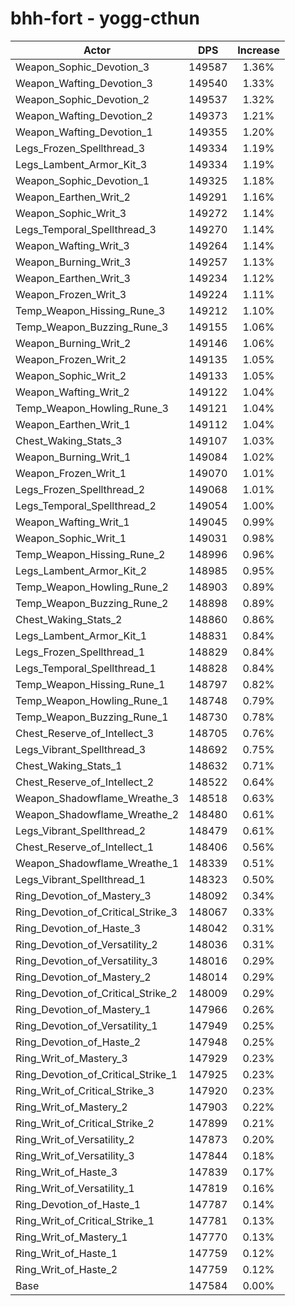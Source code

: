 # bhh-fort - yogg-cthun
| Actor | DPS | Increase |
|---|:---:|:---:|
|Weapon_Sophic_Devotion_3|149587|1.36%|
|Weapon_Wafting_Devotion_3|149540|1.33%|
|Weapon_Sophic_Devotion_2|149537|1.32%|
|Weapon_Wafting_Devotion_2|149373|1.21%|
|Weapon_Wafting_Devotion_1|149355|1.20%|
|Legs_Frozen_Spellthread_3|149334|1.19%|
|Legs_Lambent_Armor_Kit_3|149334|1.19%|
|Weapon_Sophic_Devotion_1|149325|1.18%|
|Weapon_Earthen_Writ_2|149291|1.16%|
|Weapon_Sophic_Writ_3|149272|1.14%|
|Legs_Temporal_Spellthread_3|149270|1.14%|
|Weapon_Wafting_Writ_3|149264|1.14%|
|Weapon_Burning_Writ_3|149257|1.13%|
|Weapon_Earthen_Writ_3|149234|1.12%|
|Weapon_Frozen_Writ_3|149224|1.11%|
|Temp_Weapon_Hissing_Rune_3|149212|1.10%|
|Temp_Weapon_Buzzing_Rune_3|149155|1.06%|
|Weapon_Burning_Writ_2|149146|1.06%|
|Weapon_Frozen_Writ_2|149135|1.05%|
|Weapon_Sophic_Writ_2|149133|1.05%|
|Weapon_Wafting_Writ_2|149122|1.04%|
|Temp_Weapon_Howling_Rune_3|149121|1.04%|
|Weapon_Earthen_Writ_1|149112|1.04%|
|Chest_Waking_Stats_3|149107|1.03%|
|Weapon_Burning_Writ_1|149084|1.02%|
|Weapon_Frozen_Writ_1|149070|1.01%|
|Legs_Frozen_Spellthread_2|149068|1.01%|
|Legs_Temporal_Spellthread_2|149054|1.00%|
|Weapon_Wafting_Writ_1|149045|0.99%|
|Weapon_Sophic_Writ_1|149031|0.98%|
|Temp_Weapon_Hissing_Rune_2|148996|0.96%|
|Legs_Lambent_Armor_Kit_2|148985|0.95%|
|Temp_Weapon_Howling_Rune_2|148903|0.89%|
|Temp_Weapon_Buzzing_Rune_2|148898|0.89%|
|Chest_Waking_Stats_2|148860|0.86%|
|Legs_Lambent_Armor_Kit_1|148831|0.84%|
|Legs_Frozen_Spellthread_1|148829|0.84%|
|Legs_Temporal_Spellthread_1|148828|0.84%|
|Temp_Weapon_Hissing_Rune_1|148797|0.82%|
|Temp_Weapon_Howling_Rune_1|148748|0.79%|
|Temp_Weapon_Buzzing_Rune_1|148730|0.78%|
|Chest_Reserve_of_Intellect_3|148705|0.76%|
|Legs_Vibrant_Spellthread_3|148692|0.75%|
|Chest_Waking_Stats_1|148632|0.71%|
|Chest_Reserve_of_Intellect_2|148522|0.64%|
|Weapon_Shadowflame_Wreathe_3|148518|0.63%|
|Weapon_Shadowflame_Wreathe_2|148480|0.61%|
|Legs_Vibrant_Spellthread_2|148479|0.61%|
|Chest_Reserve_of_Intellect_1|148406|0.56%|
|Weapon_Shadowflame_Wreathe_1|148339|0.51%|
|Legs_Vibrant_Spellthread_1|148323|0.50%|
|Ring_Devotion_of_Mastery_3|148092|0.34%|
|Ring_Devotion_of_Critical_Strike_3|148067|0.33%|
|Ring_Devotion_of_Haste_3|148042|0.31%|
|Ring_Devotion_of_Versatility_2|148036|0.31%|
|Ring_Devotion_of_Versatility_3|148016|0.29%|
|Ring_Devotion_of_Mastery_2|148014|0.29%|
|Ring_Devotion_of_Critical_Strike_2|148009|0.29%|
|Ring_Devotion_of_Mastery_1|147966|0.26%|
|Ring_Devotion_of_Versatility_1|147949|0.25%|
|Ring_Devotion_of_Haste_2|147948|0.25%|
|Ring_Writ_of_Mastery_3|147929|0.23%|
|Ring_Devotion_of_Critical_Strike_1|147925|0.23%|
|Ring_Writ_of_Critical_Strike_3|147920|0.23%|
|Ring_Writ_of_Mastery_2|147903|0.22%|
|Ring_Writ_of_Critical_Strike_2|147899|0.21%|
|Ring_Writ_of_Versatility_2|147873|0.20%|
|Ring_Writ_of_Versatility_3|147844|0.18%|
|Ring_Writ_of_Haste_3|147839|0.17%|
|Ring_Writ_of_Versatility_1|147819|0.16%|
|Ring_Devotion_of_Haste_1|147787|0.14%|
|Ring_Writ_of_Critical_Strike_1|147781|0.13%|
|Ring_Writ_of_Mastery_1|147770|0.13%|
|Ring_Writ_of_Haste_1|147759|0.12%|
|Ring_Writ_of_Haste_2|147759|0.12%|
|Base|147584|0.00%|
